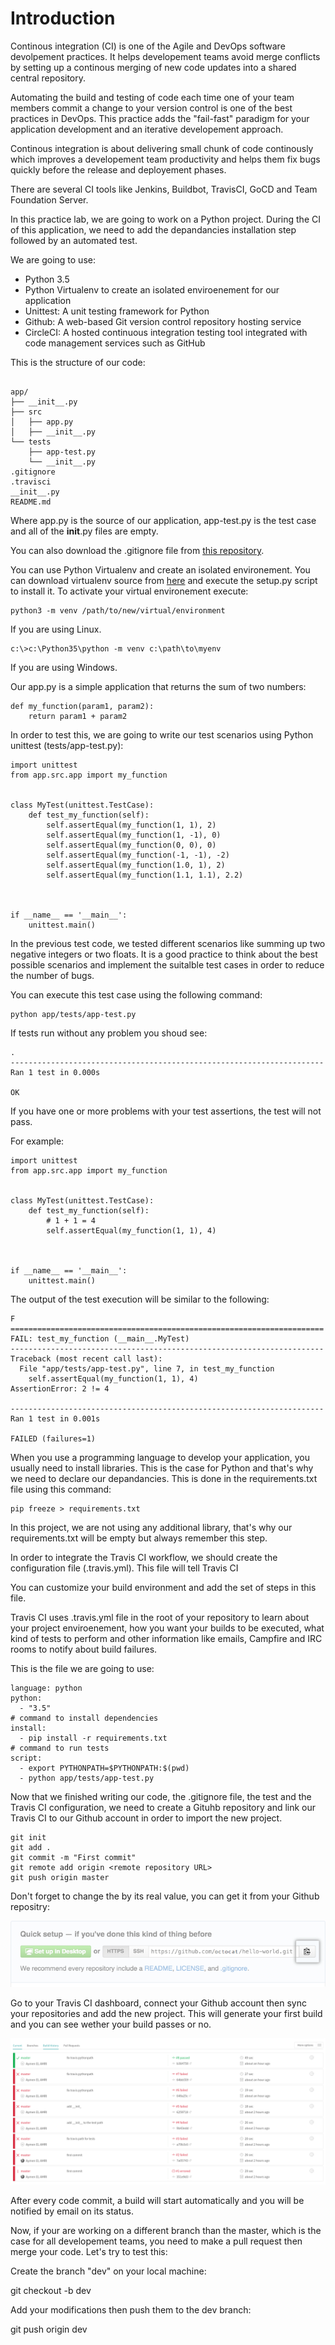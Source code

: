# Introduction



Continous integration (CI) is one of the Agile and DevOps software devolpement practices. It helps developement teams avoid  merge conflicts by setting up a continous merging of new code updates into a shared central repository.

Automating the build and testing of code each time one of your team members commit a change to your version control is one of the best practices in DevOps. This practice adds the "fail-fast" paradigm for your application development and an iterative developement approach.

Continous integration is about delivering small chunk of code continously which improves a developement team productivity and helps them fix bugs quickly before the release and deployement phases.


There are several CI tools like Jenkins, Buildbot, TravisCI, GoCD and Team Foundation Server.

In this practice lab, we are going to work on a Python project. During the CI of this application, we need to add the depandancies installation step followed by an automated test. 

We are going to use:

- Python 3.5
- Python Virtualenv to create an isolated enviroenement for our application
- Unittest: A unit testing framework for Python
- Github: A web-based Git version control repository hosting service
- CircleCI: A hosted continuous integration testing tool integrated with code management services such as GitHub

This is the structure of our code:

```

app/
├── __init__.py
├── src
│   ├── app.py
│   ├── __init__.py
└── tests
    ├── app-test.py
    └── __init__.py
.gitignore
.travisci
__init__.py
README.md    
```

Where app.py is the source of our application, app-test.py is the test case and all of the __init__.py files are empty.

You can also download the .gitignore file from [this repository](https://github.com/github/gitignore/blob/master/Python.gitignore).

You can use Python Virtualenv and create an isolated environement. You can download virtualenv source from [here](https://pypi.python.org/pypi/virtualenv) and execute the setup.py script to install it. To activate your virtual environement execute:


```
python3 -m venv /path/to/new/virtual/environment
```

If you are using Linux.

```
c:\>c:\Python35\python -m venv c:\path\to\myenv
```

If you are using Windows.

Our app.py is a simple application that returns the sum of two numbers:

```
def my_function(param1, param2):
    return param1 + param2   
```

In order to test this, we are going to write our test scenarios using Python unittest (tests/app-test.py):

```
import unittest
from app.src.app import my_function


class MyTest(unittest.TestCase):
    def test_my_function(self):
        self.assertEqual(my_function(1, 1), 2)
        self.assertEqual(my_function(1, -1), 0)
        self.assertEqual(my_function(0, 0), 0)
        self.assertEqual(my_function(-1, -1), -2)
        self.assertEqual(my_function(1.0, 1), 2)        
        self.assertEqual(my_function(1.1, 1.1), 2.2)        
        
        
        
if __name__ == '__main__':
    unittest.main()        
```

In the previous test code, we tested different scenarios like summing up two negative integers or two floats. It is a good practice to think about the best possible scenarios and implement the suitalble test cases in order to reduce the number of bugs.

You can execute this test case using the following command:

```
python app/tests/app-test.py 
```

If tests run without any problem you shoud see:

```
.
----------------------------------------------------------------------
Ran 1 test in 0.000s

OK
```

If you have one or more problems with your test assertions, the test will not pass.

For example:

```
import unittest
from app.src.app import my_function


class MyTest(unittest.TestCase):
    def test_my_function(self):
        # 1 + 1 = 4
        self.assertEqual(my_function(1, 1), 4)
        
        
        
if __name__ == '__main__':
    unittest.main()        
```

The output of the test execution will be similar to the following:

```
F
======================================================================
FAIL: test_my_function (__main__.MyTest)
----------------------------------------------------------------------
Traceback (most recent call last):
  File "app/tests/app-test.py", line 7, in test_my_function
    self.assertEqual(my_function(1, 1), 4)
AssertionError: 2 != 4

----------------------------------------------------------------------
Ran 1 test in 0.001s

FAILED (failures=1)
```

When you use a programming language to develop your application, you usually need to install libraries. This is the case for Python and that's why we need to declare our depandancies. This is done in the requirements.txt file using this command:

```
pip freeze > requirements.txt
```

In this project, we are not using any additional library, that's why our requirements.txt will be empty but always remember this step.

In order to integrate the Travis CI workflow, we should create the configuration file (.travis.yml). 
This file will tell Travis CI 



You can customize your build environment and add the set of steps in this file. 

Travis CI uses .travis.yml file in the root of your repository to learn about your project enviroenement, how you want your builds to be executed, what kind of tests to perform and other information like emails, Campfire and IRC rooms to notify about build failures.

This is the file we are going to use:

```
language: python
python:
  - "3.5"
# command to install dependencies
install:
  - pip install -r requirements.txt
# command to run tests
script:
  - export PYTHONPATH=$PYTHONPATH:$(pwd)
  - python app/tests/app-test.py
```

Now that we finished writing our code, the .gitignore file, the test and the Travis CI configuration, we need to create a Gituhb repository and link our Travis CI to our Github account in order to import the new project.


```
git init
git add .
git commit -m "First commit"
git remote add origin <remote repository URL>
git push origin master
```

Don't forget to change  the <remote repository URL> by its real value, you can get it from your Github repositry:

![repository URL](images/url.png "repository URL")

Go to your Travis CI dashboard, connect your Github account then sync your repositories and add the new project. This will generate your first build and you can see wether your build passes or no.

![Build History ](images/buids.png "Build History")

After every code commit, a build will start automatically and you will be notified by email on its status.

Now, if your are working on a different branch than the master, which is the case for all developement teams, you need to make a pull request then merge your code. Let's try to test this:

Create the branch "dev" on your local machine:

git checkout -b dev

Add your modifications then push them to the dev branch:

git push origin dev




























